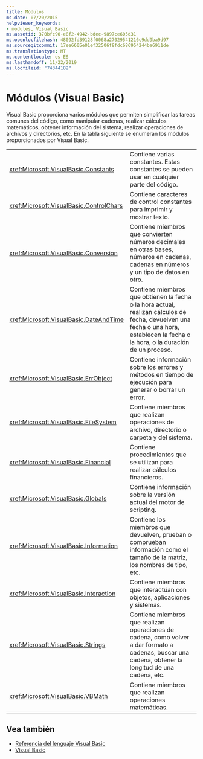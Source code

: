 ```yaml
---
title: Módulos
ms.date: 07/20/2015
helpviewer_keywords:
- modules, Visual Basic
ms.assetid: 370bfc90-e8f2-4942-bdec-9897ce605d31
ms.openlocfilehash: 48092fd39128f0068a27029541216c9dd9ba9d97
ms.sourcegitcommit: 17ee6605e01ef32506f8fdc686954244ba6911de
ms.translationtype: MT
ms.contentlocale: es-ES
ms.lasthandoff: 11/22/2019
ms.locfileid: "74344182"
---
```

# <a name="modules-visual-basic"></a>Módulos (Visual Basic)

Visual Basic proporciona varios módulos que permiten simplificar las tareas comunes del código, como manipular cadenas, realizar cálculos matemáticos, obtener información del sistema, realizar operaciones de archivos y directorios, etc. En la tabla siguiente se enumeran los módulos proporcionados por Visual Basic.  
  
|||  
|---|---|  
|<xref:Microsoft.VisualBasic.Constants>|Contiene varias constantes. Estas constantes se pueden usar en cualquier parte del código.|  
|<xref:Microsoft.VisualBasic.ControlChars>|Contiene caracteres de control constantes para imprimir y mostrar texto.|  
|<xref:Microsoft.VisualBasic.Conversion>|Contiene miembros que convierten números decimales en otras bases, números en cadenas, cadenas en números y un tipo de datos en otro.|  
|<xref:Microsoft.VisualBasic.DateAndTime>|Contiene miembros que obtienen la fecha o la hora actual, realizan cálculos de fecha, devuelven una fecha o una hora, establecen la fecha o la hora, o la duración de un proceso.|  
|<xref:Microsoft.VisualBasic.ErrObject>|Contiene información sobre los errores y métodos en tiempo de ejecución para generar o borrar un error.|  
|<xref:Microsoft.VisualBasic.FileSystem>|Contiene miembros que realizan operaciones de archivo, directorio o carpeta y del sistema.|  
|<xref:Microsoft.VisualBasic.Financial>|Contiene procedimientos que se utilizan para realizar cálculos financieros.|  
|<xref:Microsoft.VisualBasic.Globals>|Contiene información sobre la versión actual del motor de scripting.|  
|<xref:Microsoft.VisualBasic.Information>|Contiene los miembros que devuelven, prueban o comprueban información como el tamaño de la matriz, los nombres de tipo, etc.|  
|<xref:Microsoft.VisualBasic.Interaction>|Contiene miembros que interactúan con objetos, aplicaciones y sistemas.|  
|<xref:Microsoft.VisualBasic.Strings>|Contiene miembros que realizan operaciones de cadena, como volver a dar formato a cadenas, buscar una cadena, obtener la longitud de una cadena, etc.|  
|<xref:Microsoft.VisualBasic.VBMath>|Contiene miembros que realizan operaciones matemáticas.|  
  
## <a name="see-also"></a>Vea también

- [Referencia del lenguaje Visual Basic](../../visual-basic/language-reference/index.md)
- [Visual Basic](../../visual-basic/index.md)
